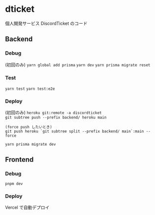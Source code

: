 # dticket

個人開発サービス DiscordTicket のコード

## Backend

### Debug

(初回のみ) `yarn global add prisma`
`yarn dev`
`yarn prisma migrate reset`

### Test

`yarn test`
`yarn test:e2e`

### Deploy

(初回のみ) `heroku git:remote -a discordticket`  
`git subtree push --prefix backend/ heroku main`

```
(force push したいとき)
git push heroku `git subtree split --prefix backend/ main`:main --force
```

`yarn prisma migrate dev`

## Frontend

### Debug

`pnpm dev`

### Deploy

Vercel で自動デプロイ
